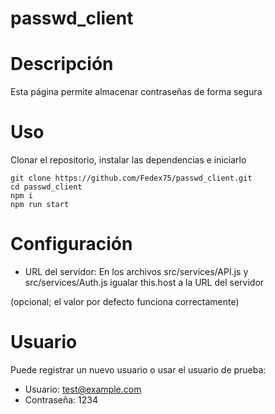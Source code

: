# passwd_client
# Descripción
Esta página permite almacenar contraseñas de forma segura
# Uso
Clonar el repositorio, instalar las dependencias e iniciarlo
```
git clone https://github.com/Fedex75/passwd_client.git
cd passwd_client
npm i
npm run start
```
# Configuración
- URL del servidor: En los archivos src/services/API.js y src/services/Auth.js igualar this.host a la URL del servidor

(opcional; el valor por defecto funciona correctamente)
# Usuario
Puede registrar un nuevo usuario o usar el usuario de prueba:
- Usuario: test@example.com
- Contraseña: 1234
